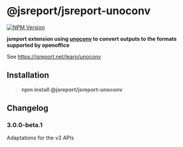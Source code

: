 # @jsreport/jsreport-unoconv
[![NPM Version](http://img.shields.io/npm/v/@jsreport/jsreport-unoconv.svg?style=flat-square)](https://npmjs.com/package/@jsreport/jsreport-unoconv)

**jsreport extension using [unoconv](https://github.com/dagwieers/unoconv) to convert outputs to the formats supported by openoffice**

See https://jsreport.net/learn/unoconv

## Installation

> **npm install @jsreport/jsreport-unoconv**

## Changelog

### 3.0.0-beta.1

Adaptations for the v3 APIs
